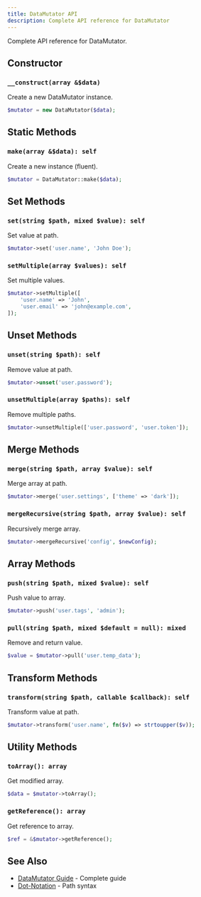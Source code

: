 ```yaml
---
title: DataMutator API
description: Complete API reference for DataMutator
---
```


Complete API reference for DataMutator.

## Constructor

### `__construct(array &$data)`

Create a new DataMutator instance.

```php
$mutator = new DataMutator($data);
```

## Static Methods

### `make(array &$data): self`

Create a new instance (fluent).

```php
$mutator = DataMutator::make($data);
```

## Set Methods

### `set(string $path, mixed $value): self`

Set value at path.

```php
$mutator->set('user.name', 'John Doe');
```

### `setMultiple(array $values): self`

Set multiple values.

```php
$mutator->setMultiple([
    'user.name' => 'John',
    'user.email' => 'john@example.com',
]);
```

## Unset Methods

### `unset(string $path): self`

Remove value at path.

```php
$mutator->unset('user.password');
```

### `unsetMultiple(array $paths): self`

Remove multiple paths.

```php
$mutator->unsetMultiple(['user.password', 'user.token']);
```

## Merge Methods

### `merge(string $path, array $value): self`

Merge array at path.

```php
$mutator->merge('user.settings', ['theme' => 'dark']);
```

### `mergeRecursive(string $path, array $value): self`

Recursively merge array.

```php
$mutator->mergeRecursive('config', $newConfig);
```

## Array Methods

### `push(string $path, mixed $value): self`

Push value to array.

```php
$mutator->push('user.tags', 'admin');
```

### `pull(string $path, mixed $default = null): mixed`

Remove and return value.

```php
$value = $mutator->pull('user.temp_data');
```

## Transform Methods

### `transform(string $path, callable $callback): self`

Transform value at path.

```php
$mutator->transform('user.name', fn($v) => strtoupper($v));
```

## Utility Methods

### `toArray(): array`

Get modified array.

```php
$data = $mutator->toArray();
```

### `getReference(): array`

Get reference to array.

```php
$ref = &$mutator->getReference();
```

## See Also

- [DataMutator Guide](/main-classes/data-mutator/) - Complete guide
- [Dot-Notation](/core-concepts/dot-notation/) - Path syntax

